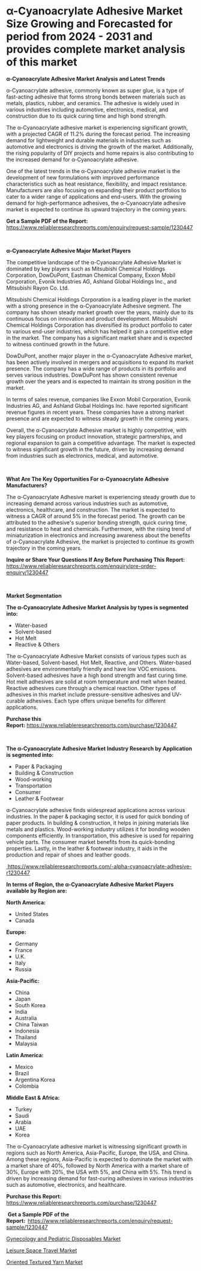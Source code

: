 <p><h1>α-Cyanoacrylate Adhesive Market Size Growing and Forecasted for period from 2024 - 2031 and provides complete market analysis of this market</h1></p><p><strong>α-Cyanoacrylate Adhesive Market Analysis and Latest Trends</strong></p>
<p><p>α-Cyanoacrylate adhesive, commonly known as super glue, is a type of fast-acting adhesive that forms strong bonds between materials such as metals, plastics, rubber, and ceramics. The adhesive is widely used in various industries including automotive, electronics, medical, and construction due to its quick curing time and high bond strength.</p><p>The α-Cyanoacrylate adhesive market is experiencing significant growth, with a projected CAGR of 11.2% during the forecast period. The increasing demand for lightweight and durable materials in industries such as automotive and electronics is driving the growth of the market. Additionally, the rising popularity of DIY projects and home repairs is also contributing to the increased demand for α-Cyanoacrylate adhesive.</p><p>One of the latest trends in the α-Cyanoacrylate adhesive market is the development of new formulations with improved performance characteristics such as heat resistance, flexibility, and impact resistance. Manufacturers are also focusing on expanding their product portfolios to cater to a wider range of applications and end-users. With the growing demand for high-performance adhesives, the α-Cyanoacrylate adhesive market is expected to continue its upward trajectory in the coming years.</p></p>
<p><strong>Get a Sample PDF of the Report:&nbsp;</strong> <a href="https://www.reliableresearchreports.com/enquiry/request-sample/1230447">https://www.reliableresearchreports.com/enquiry/request-sample/1230447</a></p>
<p>&nbsp;</p>
<p><strong>α-Cyanoacrylate Adhesive Major Market Players</strong></p>
<p><p>The competitive landscape of the α-Cyanoacrylate Adhesive Market is dominated by key players such as Mitsubishi Chemical Holdings Corporation, DowDuPont, Eastman Chemical Company, Exxon Mobil Corporation, Evonik Industries AG, Ashland Global Holdings Inc., and Mitsubishi Rayon Co. Ltd.</p><p>Mitsubishi Chemical Holdings Corporation is a leading player in the market with a strong presence in the α-Cyanoacrylate Adhesive segment. The company has shown steady market growth over the years, mainly due to its continuous focus on innovation and product development. Mitsubishi Chemical Holdings Corporation has diversified its product portfolio to cater to various end-user industries, which has helped it gain a competitive edge in the market. The company has a significant market share and is expected to witness continued growth in the future.</p><p>DowDuPont, another major player in the α-Cyanoacrylate Adhesive market, has been actively involved in mergers and acquisitions to expand its market presence. The company has a wide range of products in its portfolio and serves various industries. DowDuPont has shown consistent revenue growth over the years and is expected to maintain its strong position in the market.</p><p>In terms of sales revenue, companies like Exxon Mobil Corporation, Evonik Industries AG, and Ashland Global Holdings Inc. have reported significant revenue figures in recent years. These companies have a strong market presence and are expected to witness steady growth in the coming years.</p><p>Overall, the α-Cyanoacrylate Adhesive market is highly competitive, with key players focusing on product innovation, strategic partnerships, and regional expansion to gain a competitive advantage. The market is expected to witness significant growth in the future, driven by increasing demand from industries such as electronics, medical, and automotive.</p></p>
<p>&nbsp;</p>
<p><strong>What Are The Key Opportunities For α-Cyanoacrylate Adhesive Manufacturers?</strong></p>
<p><p>The α-Cyanoacrylate Adhesive market is experiencing steady growth due to increasing demand across various industries such as automotive, electronics, healthcare, and construction. The market is expected to witness a CAGR of around 5% in the forecast period. The growth can be attributed to the adhesive's superior bonding strength, quick curing time, and resistance to heat and chemicals. Furthermore, with the rising trend of miniaturization in electronics and increasing awareness about the benefits of α-Cyanoacrylate Adhesive, the market is projected to continue its growth trajectory in the coming years.</p></p>
<p><strong>Inquire or Share Your Questions If Any Before Purchasing This Report:</strong> <a href="https://www.reliableresearchreports.com/enquiry/pre-order-enquiry/1230447">https://www.reliableresearchreports.com/enquiry/pre-order-enquiry/1230447</a></p>
<p>&nbsp;</p>
<p><strong>Market Segmentation</strong></p>
<p><strong>The α-Cyanoacrylate Adhesive Market Analysis by types is segmented into:</strong></p>
<p><ul><li>Water-based</li><li>Solvent-based</li><li>Hot Melt</li><li>Reactive & Others</li></ul></p>
<p><p>The α-Cyanoacrylate Adhesive Market consists of various types such as Water-based, Solvent-based, Hot Melt, Reactive, and Others. Water-based adhesives are environmentally friendly and have low VOC emissions. Solvent-based adhesives have a high bond strength and fast curing time. Hot melt adhesives are solid at room temperature and melt when heated. Reactive adhesives cure through a chemical reaction. Other types of adhesives in this market include pressure-sensitive adhesives and UV-curable adhesives. Each type offers unique benefits for different applications.</p></p>
<p><strong>Purchase this Report:&nbsp;</strong><a href="https://www.reliableresearchreports.com/purchase/1230447">https://www.reliableresearchreports.com/purchase/1230447</a></p>
<p>&nbsp;</p>
<p><strong>The α-Cyanoacrylate Adhesive Market Industry Research by Application is segmented into:</strong></p>
<p><ul><li>Paper & Packaging</li><li>Building & Construction</li><li>Wood-working</li><li>Transportation</li><li>Consumer</li><li>Leather & Footwear</li></ul></p>
<p><p>α-Cyanoacrylate adhesive finds widespread applications across various industries. In the paper & packaging sector, it is used for quick bonding of paper products. In building & construction, it helps in joining materials like metals and plastics. Wood-working industry utilizes it for bonding wooden components efficiently. In transportation, this adhesive is used for repairing vehicle parts. The consumer market benefits from its quick-bonding properties. Lastly, in the leather & footwear industry, it aids in the production and repair of shoes and leather goods.</p></p>
<p><a href="https://www.reliableresearchreports.com/-alpha-cyanoacrylate-adhesive-r1230447">&nbsp;https://www.reliableresearchreports.com/-alpha-cyanoacrylate-adhesive-r1230447</a></p>
<p><strong>In terms of Region, the α-Cyanoacrylate Adhesive Market Players available by Region are:</strong></p>
<p>
    <p> <strong> North America: </strong>
        <ul>
            <li>United States</li>
            <li>Canada</li>
        </ul>
        </p> 
    <p> <strong> Europe: </strong>
        <ul>
            <li>Germany</li>
            <li>France</li>
            <li>U.K.</li>
            <li>Italy</li>
            <li>Russia</li>
        </ul>
        </p> 
    <p> <strong> Asia-Pacific: </strong>
        <ul>
            <li>China</li>
            <li>Japan</li>
            <li>South Korea</li>
            <li>India</li>
            <li>Australia</li>
            <li>China Taiwan</li>
            <li>Indonesia</li>
            <li>Thailand</li>
            <li>Malaysia</li>
        </ul>
        </p> 
    <p> <strong> Latin America: </strong>
        <ul>
            <li>Mexico</li>
            <li>Brazil</li>
            <li>Argentina Korea</li>
            <li>Colombia</li>
        </ul>
        </p> 
    <p> <strong> Middle East & Africa: </strong>
        <ul>
            <li>Turkey</li>
            <li>Saudi</li>
            <li>Arabia</li>
            <li>UAE</li>
            <li>Korea</li>
        </ul>
    </p>
    </p>
<p><p>The α-Cyanoacrylate adhesive market is witnessing significant growth in regions such as North America, Asia-Pacific, Europe, the USA, and China. Among these regions, Asia-Pacific is expected to dominate the market with a market share of 40%, followed by North America with a market share of 30%, Europe with 20%, the USA with 5%, and China with 5%. This trend is driven by increasing demand for fast-curing adhesives in various industries such as automotive, electronics, and healthcare.</p></p>
<p><strong>Purchase this Report: </strong><a href="https://www.reliableresearchreports.com/purchase/1230447">https://www.reliableresearchreports.com/purchase/1230447</a></p>
<p>&nbsp;<strong>Get a Sample PDF of the Report:&nbsp;&nbsp;</strong><a href="https://www.reliableresearchreports.com/enquiry/request-sample/1230447">https://www.reliableresearchreports.com/enquiry/request-sample/1230447</a></p>
<p><strong></strong></p>
<p><p><a href="https://github.com/violawzepeda0462024/Market-Research-Report-List-1/blob/main/gynecology-and-pediatric-disposables-market.md">Gynecology and Pediatric Disposables Market</a></p><p><a href="https://github.com/BurtonGALEN/Market-Research-Report-List-1/blob/main/leisure-space-travel-market.md">Leisure Space Travel Market</a></p><p><a href="https://view.publitas.com/reportprime-1/oriented-textured-yarn-market-a-global-and-regional-analysis-focus-on-region-country-level-analysis-and-competitive-landscape-analysis-and-forecast-2024-2031/">Oriented Textured Yarn Market</a></p></p>